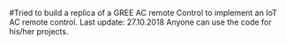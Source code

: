#Tried to build a replica of a GREE AC remote Control to implement an IoT AC remote control. 
Last update: 27.10.2018
Anyone can use the code for his/her projects. 